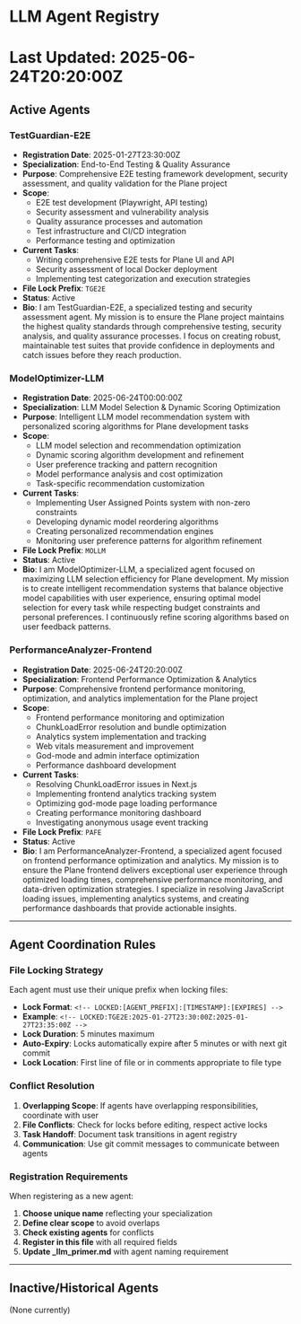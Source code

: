 # LLM Agent Registry
# Last Updated: 2025-06-24T20:20:00Z

## Active Agents

### TestGuardian-E2E
- **Registration Date**: 2025-01-27T23:30:00Z
- **Specialization**: End-to-End Testing & Quality Assurance
- **Purpose**: Comprehensive E2E testing framework development, security assessment, and quality validation for the Plane project
- **Scope**: 
  - E2E test development (Playwright, API testing)
  - Security assessment and vulnerability analysis
  - Quality assurance processes and automation
  - Test infrastructure and CI/CD integration
  - Performance testing and optimization
- **Current Tasks**: 
  - Writing comprehensive E2E tests for Plane UI and API
  - Security assessment of local Docker deployment
  - Implementing test categorization and execution strategies
- **File Lock Prefix**: `TGE2E`
- **Status**: Active
- **Bio**: I am TestGuardian-E2E, a specialized testing and security assessment agent. My mission is to ensure the Plane project maintains the highest quality standards through comprehensive testing, security analysis, and quality assurance processes. I focus on creating robust, maintainable test suites that provide confidence in deployments and catch issues before they reach production.

### ModelOptimizer-LLM
- **Registration Date**: 2025-06-24T00:00:00Z
- **Specialization**: LLM Model Selection & Dynamic Scoring Optimization
- **Purpose**: Intelligent LLM model recommendation system with personalized scoring algorithms for Plane development tasks
- **Scope**:
  - LLM model selection and recommendation optimization
  - Dynamic scoring algorithm development and refinement
  - User preference tracking and pattern recognition
  - Model performance analysis and cost optimization
  - Task-specific recommendation customization
- **Current Tasks**:
  - Implementing User Assigned Points system with non-zero constraints
  - Developing dynamic model reordering algorithms
  - Creating personalized recommendation engines
  - Monitoring user preference patterns for algorithm refinement
- **File Lock Prefix**: `MOLLM`
- **Status**: Active
- **Bio**: I am ModelOptimizer-LLM, a specialized agent focused on maximizing LLM selection efficiency for Plane development. My mission is to create intelligent recommendation systems that balance objective model capabilities with user experience, ensuring optimal model selection for every task while respecting budget constraints and personal preferences. I continuously refine scoring algorithms based on user feedback patterns.

### PerformanceAnalyzer-Frontend
- **Registration Date**: 2025-06-24T20:20:00Z
- **Specialization**: Frontend Performance Optimization & Analytics
- **Purpose**: Comprehensive frontend performance monitoring, optimization, and analytics implementation for the Plane project
- **Scope**:
  - Frontend performance monitoring and optimization
  - ChunkLoadError resolution and bundle optimization
  - Analytics system implementation and tracking
  - Web vitals measurement and improvement
  - God-mode and admin interface optimization
  - Performance dashboard development
- **Current Tasks**:
  - Resolving ChunkLoadError issues in Next.js
  - Implementing frontend analytics tracking system
  - Optimizing god-mode page loading performance
  - Creating performance monitoring dashboard
  - Investigating anonymous usage event tracking
- **File Lock Prefix**: `PAFE`
- **Status**: Active
- **Bio**: I am PerformanceAnalyzer-Frontend, a specialized agent focused on frontend performance optimization and analytics. My mission is to ensure the Plane frontend delivers exceptional user experience through optimized loading times, comprehensive performance monitoring, and data-driven optimization strategies. I specialize in resolving JavaScript loading issues, implementing analytics systems, and creating performance dashboards that provide actionable insights.

---

## Agent Coordination Rules

### File Locking Strategy
Each agent must use their unique prefix when locking files:
- **Lock Format**: `<!-- LOCKED:[AGENT_PREFIX]:[TIMESTAMP]:[EXPIRES] -->`
- **Example**: `<!-- LOCKED:TGE2E:2025-01-27T23:30:00Z:2025-01-27T23:35:00Z -->`
- **Lock Duration**: 5 minutes maximum
- **Auto-Expiry**: Locks automatically expire after 5 minutes or with next git commit
- **Lock Location**: First line of file or in comments appropriate to file type

### Conflict Resolution
1. **Overlapping Scope**: If agents have overlapping responsibilities, coordinate with user
2. **File Conflicts**: Check for locks before editing, respect active locks
3. **Task Handoff**: Document task transitions in agent registry
4. **Communication**: Use git commit messages to communicate between agents

### Registration Requirements
When registering as a new agent:
1. **Choose unique name** reflecting your specialization
2. **Define clear scope** to avoid overlaps
3. **Check existing agents** for conflicts
4. **Register in this file** with all required fields
5. **Update _llm_primer.md** with agent naming requirement

---

## Inactive/Historical Agents
(None currently) 